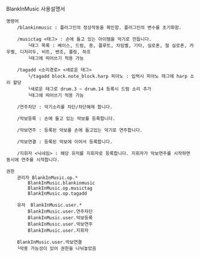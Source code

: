 BlankInMusic 사용설명서

	명령어
		/blankinmusic : 플러그인의 정상작동을 확인함. 플러그인의 변수를 초기화함.

		/musictag <태그> : 손에 들고 있는 아이템을 악기로 만듭니다.
			└태그 목록 : 베이스, 드럼, 종, 플루트, 차임벨, 기타, 실로폰, 철 실로폰, 카우벨, 디저리두, 비트, 밴조, 플링, 하프
			└태그에 띄어쓰기 적용 가능
			
		/tagadd <소리경로> <새로운 태그>
			└/tagadd block.note_block.harp 피아노 : 입력시 피아노 태그에 harp 소리 할당
			└새로운 태그로 drum.3 ~ drum.14 등록시 드럼 소리 추가
			└태그에 띄어쓰기 적용 가능
		
		/연주차단 : 악기소리를 차단/차단해제 합니다.

		/악보등록 : 손에 들고 있는 악보를 등록합니다.
		
		/악보연주 : 등록된 악보를 손에 들고있는 악기로 연주합니다.
		
		/악보연결 : 등록된 악보에 이어서 등록합니다.
		
		/지휘자 <닉네임> : 해당 유저를 지휘자로 등록합니다. 지휘자가 악보연주를 시작하면 동시에 연주를 시작합니다.
		
	권한
		관리자 BlankInMusic.op.*
			BlankInMusic.blankinmusic
			BlankInMusic.op.musictag
			BlankInMusic.op.tagadd

		유저  BlankInMusic.user.*
			BlankInMusic.user.연주차단
			BlankInMusic.user.악보등록
			BlankInMusic.user.악보연주
			BlankInMusic.user.지휘자
		
		BlankInMusic.user.악보연결
		└악용 가능성이 있어 권한을 나눠놓았음
